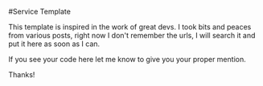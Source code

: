 #Service Template

This template is inspired in the work of great devs.
I took bits and peaces from various posts, right now
I don't remember the urls, I will search it and put it
here as soon as I can.

If you see your code here let me know to give you your 
proper mention.

Thanks!
